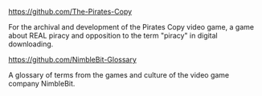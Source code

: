 https://github.com/The-Pirates-Copy

For the archival and development of the Pirates Copy video game, a game about REAL piracy and opposition to the term "piracy" in digital downloading.

https://github.com/NimbleBit-Glossary

A glossary of terms from the games and culture of the video game company NimbleBit.

